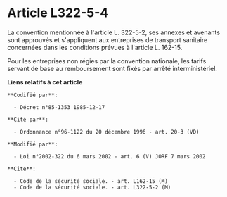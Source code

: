 # Article L322-5-4

La convention mentionnée à l'article L. 322-5-2, ses annexes et avenants sont approuvés et s'appliquent aux entreprises de
transport sanitaire concernées dans les conditions prévues à l'article L. 162-15.

Pour les entreprises non régies par la convention nationale, les tarifs servant de base au remboursement sont fixés par
arrêté interministériel.

**Liens relatifs à cet article**

	**Codifié par**:

	  - Décret n°85-1353 1985-12-17

	**Cité par**:

	  - Ordonnance n°96-1122 du 20 décembre 1996 - art. 20-3 (VD)

	**Modifié par**:

	  - Loi n°2002-322 du 6 mars 2002 - art. 6 (V) JORF 7 mars 2002

	**Cite**:

	  - Code de la sécurité sociale. - art. L162-15 (M)
	  - Code de la sécurité sociale. - art. L322-5-2 (M)
